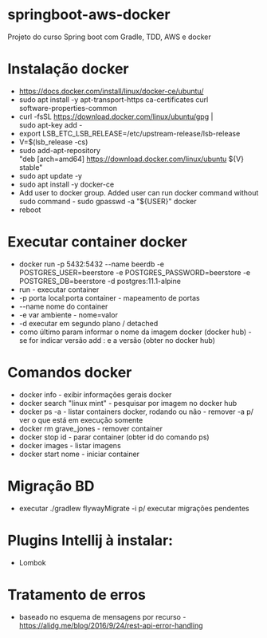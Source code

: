 # springboot-aws-docker
Projeto do curso Spring boot com Gradle, TDD, AWS e docker

# Instalação docker
* https://docs.docker.com/install/linux/docker-ce/ubuntu/
* sudo apt install -y apt-transport-https ca-certificates curl \
   software-properties-common
* curl -fsSL https://download.docker.com/linux/ubuntu/gpg | \
      sudo apt-key add -
* export LSB_ETC_LSB_RELEASE=/etc/upstream-release/lsb-release
* V=$(lsb_release -cs)
* sudo add-apt-repository \
      "deb [arch=amd64] https://download.docker.com/linux/ubuntu ${V} stable"
* sudo apt update -y
* sudo apt install -y docker-ce
* Add user to docker group. Added user can run docker command without sudo command - sudo gpasswd -a "${USER}" docker
* reboot

# Executar container docker
* docker run -p 5432:5432 --name beerdb -e POSTGRES_USER=beerstore -e POSTGRES_PASSWORD=beerstore -e POSTGRES_DB=beerstore -d postgres:11.1-alpine
* run - executar container
* -p porta local:porta container - mapeamento de portas
* --name nome do container
* -e var ambiente - nome=valor
* -d executar em segundo plano / detached
* como último param informar o nome da imagem docker (docker hub) - se for indicar versão add : e a versão (obter no docker hub)

# Comandos docker
* docker info - exibir informações gerais docker
* docker search "linux mint" - pesquisar por imagem no docker hub
* docker ps -a - listar containers docker, rodando ou não - remover -a p/ ver o que está em execução somente
* docker rm grave_jones - remover container
* docker stop id - parar container (obter id do comando ps)
* docker images - listar imagens
* docker start nome - iniciar container

# Migração BD
* executar ./gradlew flywayMigrate -i p/ executar migrações pendentes

# Plugins Intellij à instalar:
* Lombok

# Tratamento de erros
* baseado no esquema de mensagens por recurso - https://alidg.me/blog/2016/9/24/rest-api-error-handling
